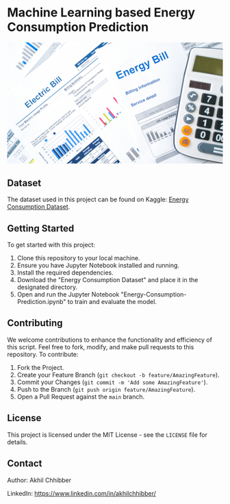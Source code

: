 # Machine Learning based Energy Consumption Prediction
<p align="center">
  <img src="https://github.com/akhilchibber/Energy-Consumption-Prediction/blob/main/Energy-Consumption.png?raw=true" alt="earthml Logo">
</p>

## Dataset
The dataset used in this project can be found on Kaggle: [Energy Consumption Dataset](https://www.kaggle.com/competitions/ashrae-energy-prediction/data). 

## Getting Started
To get started with this project:

1. Clone this repository to your local machine.
2. Ensure you have Jupyter Notebook installed and running.
3. Install the required dependencies.
4. Download the "Energy Consumption Dataset" and place it in the designated directory.
5. Open and run the Jupyter Notebook "Energy-Consumption-Prediction.ipynb" to train and evaluate the model.

## Contributing
We welcome contributions to enhance the functionality and efficiency of this script. Feel free to fork, modify, and make pull requests to this repository. To contribute:

1. Fork the Project.
2. Create your Feature Branch (`git checkout -b feature/AmazingFeature`).
3. Commit your Changes (`git commit -m 'Add some AmazingFeature'`).
4. Push to the Branch (`git push origin feature/AmazingFeature`).
5. Open a Pull Request against the `main` branch.

## License

This project is licensed under the MIT License - see the `LICENSE` file for details.

## Contact

Author: Akhil Chhibber

LinkedIn: https://www.linkedin.com/in/akhilchhibber/
